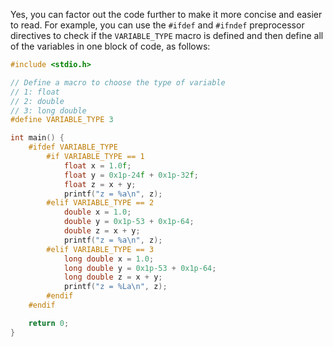 
Yes, you can factor out the code further to make it more concise and easier to read. For example, you can use the `#ifdef` and `#ifndef` preprocessor directives to check if the `VARIABLE_TYPE` macro is defined and then define all of the variables in one block of code, as follows:

```c
#include <stdio.h>

// Define a macro to choose the type of variable
// 1: float
// 2: double
// 3: long double
#define VARIABLE_TYPE 3

int main() {
    #ifdef VARIABLE_TYPE
        #if VARIABLE_TYPE == 1
            float x = 1.0f;
            float y = 0x1p-24f + 0x1p-32f;
            float z = x + y;
            printf("z = %a\n", z);
        #elif VARIABLE_TYPE == 2
            double x = 1.0;
            double y = 0x1p-53 + 0x1p-64;
            double z = x + y;
            printf("z = %a\n", z);
        #elif VARIABLE_TYPE == 3
            long double x = 1.0;
            long double y = 0x1p-53 + 0x1p-64;
            long double z = x + y;
            printf("z = %La\n", z);
        #endif
    #endif

    return 0;
}
```
